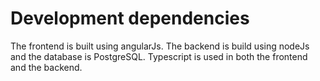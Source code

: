 # Development dependencies
The frontend is built using angularJs. The backend is build using nodeJs and the database is PostgreSQL. Typescript is used in both the frontend and the backend.